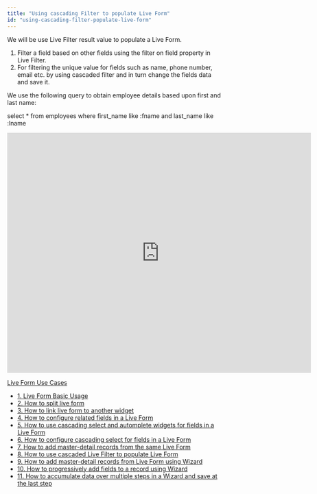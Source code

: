 ```yaml
---
title: "Using cascading Filter to populate Live Form"
id: "using-cascading-filter-populate-live-form"
---
```


We will be use Live Filter result value to populate a Live Form.

1. Filter a field based on other fields using the filter on field property in Live Filter.
2. For filtering the unique value for fields such as name, phone number, email etc. by using cascaded filter and in turn change the fields data and save it.

We use the following query to obtain employee details based upon first and last name:

select \* from employees where first\_name like :fname and last\_name like :lname

<iframe width="708" height="560" src="https://docs.google.com/presentation/d/e/2PACX-1vTW25WmFg-BgHVFJ4-ho_972ImUe_ZXETzi1eM3x8QMh6OdOq6-kVulqGCfd50ex6kEz2AVNE_3oH0B/embed?start=false&amp;loop=false&amp;delayms=3000" frameborder="0" allowfullscreen="allowfullscreen" mozallowfullscreen="mozallowfullscreen" webkitallowfullscreen="webkitallowfullscreen"></iframe>

[Live Form Use Cases](/learn/app-development/widgets/datalive/live-form/liveform-use-cases/)

- [1\. Live Form Basic Usage](/learn/app-development/widgets/datalive/live-form/live-form-basic-usage/)
- [2\. How to split live form](/learn/how-tos/live-form-tabbed-form/)
- [3\. How to link live form to another widget](/learn/how-tos/live-form-linking-another-widget/)
- [4\. How to configure related fields in a Live Form](/learn/how-tos/live-form-related-fields/)
- [5\. How to use cascading select and automplete widgets for fields in a Live Form](/learn/how-tos/using-cascading-select-autocomplete-live-form-fields/)
- [6\. How to configure cascading select for fields in a Live Form](/learn/how-tos/using-cascading-select-within-live-form/)
- [7\. How to add master-detail records from the same Live Form](/learn/how-tos/adding-master-detail-records-transaction/)
- [8\. How to use cascaded Live Filter to populate Live Form](/learn/how-tos/using-cascading-filter-populate-live-form/)
- [9\. How to add master-detail records from Live Form using Wizard](/learn/how-tos/using-wizard-master-detail-live-form/)
- [10\. How to progressively add fields to a record using Wizard](/learn/how-tos/using-wizard-progressive-data-entry-live-form/)
- [11\. How to accumulate data over multiple steps in a Wizard and save at the last step](/learn/how-tos/using-wizard-cumulative-data-entry-live-form/)
